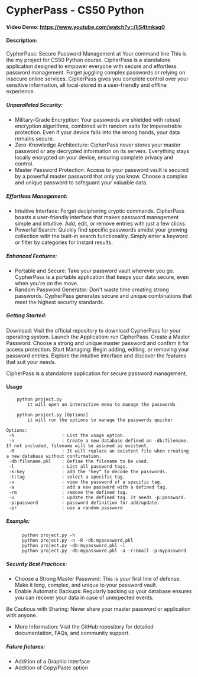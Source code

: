 # CypherPass - CS50 Python
#### Video Demo: https://www.youtube.com/watch?v=j1jS4tmkaq0
#### Description:
CypherPass: Secure Password Management at Your command line
This is the my project for CS50 Python course. CipherPass is a standalone application designed to empower everyone with secure and effortless password management. Forget juggling complex passwords or relying on insecure online services. CipherPass gives you complete control over your sensitive information, all local-stored in a user-friendly and offline experience.

##### Unparalleled Security:
- Military-Grade Encryption: Your passwords are shielded with robust encryption algorithms, combined with random salts for impenetrable protection. Even if your device falls into the wrong hands, your data remains secure.
- Zero-Knowledge Architecture: CipherPass never stores your master password or any decrypted information on its servers. Everything stays locally encrypted on your device, ensuring complete privacy and control.
- Master Password Protection: Access to your password vault is secured by a powerful master password that only you know. Choose a complex and unique password to safeguard your valuable data.

##### Effortless Management:
- Intuitive Interface: Forget deciphering cryptic commands. CipherPass boasts a user-friendly interface that makes password management simple and intuitive. Add, edit, or remove entries with just a few clicks.
- Powerful Search: Quickly find specific passwords amidst your growing collection with the built-in search functionality. Simply enter a keyword or filter by categories for instant results.

##### Enhanced Features:
- Portable and Secure: Take your password vault wherever you go. CypherPass is a portable application that keeps your data secure, even when you're on the move.
- Random Password Generator: Don't waste time creating strong passwords. CypherPass generates secure and unique combinations that meet the highest security standards.

##### Getting Started:
Download: Visit the official repository to download CypherPass for your operating system.
Launch the Application: run CipherPass.
Create a Master Password: Choose a strong and unique master password and confirm it for access protection.
Start Managing: Begin adding, editing, or removing your password entries. Explore the intuitive interface and discover the features that suit your needs.

CipherPass is a standalone application for secure password management.

#### Usage
        python project.py
            it will open an interactive menu to manage the passwords

        python project.py [Options]
            it will run the options to manage the passwords quicker

    Options:
     -h                  : List the usage option.
     -n                  : Create a new database defined on -db:filename. If not included, filename will be assumed as existent.
     -R                  : It will replace an existent file when creating a new database without confirmation.
     -db:filename.pkl    : Define the filename to be used.
     -l                  : List all password tags.
     -k:key              : add the "key" to decode the passwords.
     -t:tag              : select a specific tag.
     -v                  : view the password of a specific tag.
     -a                  : add a new password with a defined tag.
     -rm                 : remove the defined tag.
     -u                  : update the defined tag. It needs -p:password.
     -p:password         : password definition for add/update.
     -pr                 : use a random password

##### Example:
          python project.py -h
          python project.py -n -R -db:mypassword.pkl
          python project.py -db:mypassword.pkl -l
          python project.py -db:mypassword.pkl -a -r:Gmail -p:mypassword


##### Security Best Practices:
- Choose a Strong Master Password: This is your first line of defense. Make it long, complex, and unique to your password vault.
- Enable Automatic Backups: Regularly backing up your database ensures you can recover your data in case of unexpected events.

Be Cautious with Sharing: Never share your master password or application with anyone.

- More Information:
Visit the GitHub repository for detailed documentation, FAQs, and community support.

##### Future fictures:
- Addition of a Graphic Interface
- Addition of Copy/Paste option
